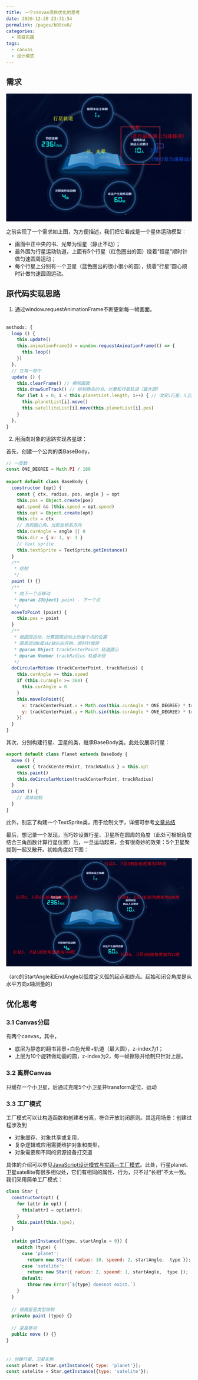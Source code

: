 ```yaml
---
title: 一个canvas项目优化的思考
date: 2020-12-20 23:31:54
permalink: /pages/b08ce8/
categories:
  - 项目实践
tags:
  - canvas
  - 设计模式
---
```


## 需求

<p align="center"><img src="./20210525001.jpg" alt="20210525001"></p>

之前实现了一个需求如上图，为方便描述，我们把它看成是一个星体运动模型：
- 画面中正中央的书、光晕为恒星（静止不动）；
- 最外围为行星运动轨道，上面有5个行星（红色圈出的圆）绕着“恒星”顺时针做匀速圆周运动；
- 每个行星上分别有一个卫星（蓝色圈出的很小很小的圆），绕着“行星”圆心顺时针做匀速圆周运动。

## 原代码实现思路

1. 通过window.requestAnimationFrame不断更新每一帧画面。

```js

methods: {
  loop () {
    this.update()
    this.animationFrameId = window.requestAnimationFrame(() => {
      this.loop()
    })
  },
  // 在每一帧中
  update () {
    this.clearFrame() // 擦除画面
    this.drawSunTrack() // 绘制静态的书、光晕和行星轨道（最大圆）
    for (let i = 0; i < this.planetList.length; i++) { // 改变5行星、5卫星的位置并绘制出来
      this.planetList[i].move()
      this.satelliteList[i].move(this.planetList[i].pos)
    }
  },
}
```

2. 用面向对象的思路实现各星球：

首先，创建一个公共的类BaseBody，

```js
// 一度数
const ONE_DEGREE = Math.PI / 180

export default class BaseBody {
  constructor (opt) {
    const { ctx, radius, pos, angle } = opt
    this.pos = Object.create(pos)
    opt.speed && (this.speed = opt.speed)
    this.opt = Object.create(opt)
    this.ctx = ctx
    // 当前圆心角、当前坐标系方向
    this.curAngle = angle || 0
    this.dir = { x: 1, y: 1 }
    // text sprite
    this.textSprite = TextSprite.getInstance()
  }
  /**
   * 绘制
   */
  paint () {}
  /**
   * 向下一个点移动
   * @param {Object} point - 下一个点
   */
  moveToPoint (point) {
    this.pos = point
  }
  /**
   * 做圆周运动，计算圆周运动上的每个点的位置
   * 圆周运动0度从x轴右向开始，顺时针旋转
   * @param Object trackCenterPoint 轨道圆心
   * @param Number trackRadius 轨道半径
   */
  doCircularMotion (trackCenterPoint, trackRadius) {
    this.curAngle += this.speed
    if (this.curAngle >= 360) {
      this.curAngle = 0
    }
    this.moveToPoint({
      x: trackCenterPoint.x + Math.cos(this.curAngle * ONE_DEGREE) * trackRadius,
      y: trackCenterPoint.y + Math.sin(this.curAngle * ONE_DEGREE) * trackRadius
    })
  }
}
```

其次，分别构建行星、卫星的类，继承BaseBody类。此处仅展示行星：

```js
export default class Planet extends BaseBody {
  move () {
    const { trackCenterPoint, trackRadius } = this.opt
    this.paint()
    this.doCircularMotion(trackCenterPoint, trackRadius)
  }
  paint () {
    // 具体绘制
  }
}
```

此外，别忘了构建一个TextSprite类，用于绘制文字，详细可参考[文章总结](/pages/1cfbaa/)

最后，想记录一个发现，当巧妙设置行星、卫星所在圆周的角度（此处可根据角度结合三角函数计算行星位置）后，一旦运动起来，会有很奇妙的效果：5个卫星聚拢到一起又散开。初始角度如下图：

<p align="center"><img src="./20210525002.jpg" alt="20210525002"></p>

（arc的StartAngle和EndAngle以弧度定义弧的起点和终点。起始和闭合角度是从水平方向x轴测量的）

## 优化思考

### 3.1 Canvas分层

有两个canvas，其中，
- 底层为静态的翻书背景+白色光晕+轨道（最大圆），z-index为1；
- 上层为10个旋转做动画的圆，z-index为2，每一帧擦除并绘制只针对上层。

### 3.2 离屏Canvas

只缓存一个小卫星，后通过克隆5个小卫星并transform定位、运动

### 3.3 工厂模式


工厂模式可以让构造函数和创建者分离，符合开放封闭原则。其适用场景：创建过程涉及到
- 对象缓存、对象共享或复用，
- 复杂逻辑或应用需要维护对象和类型，
- 对象需要和不同的资源设备打交道


具体的介绍可以参见[JavaScript设计模式与实践--工厂模式](https://juejin.cn/post/6844903653774458888)。此处，行星planet、卫星satellite有很多相似处，它们有相同的属性、行为，只不过“长相”不太一致。我们采用简单工厂模式：

```js
class Star {
  constructor(opt) {
    for (attr in opt) {
      this[attr] = opt[attr];
    }
    this.paint(this.type);
  }

  static getInstance({type, startAngle = 0}) {
    switch (type) {
      case 'planet':
        return new Star({ radius: 10, speend: 2, startAngle,  type });
      case 'satelite':
        return new Star({ radius: 2, speend: 1, startAngle,  type });
      default:
        throw new Error(`${type} doesnot exist.`)
    }
  }

  // 根据星星类型绘制
  private paint (type) {}

  // 星星移动
  public move () {}
}


// 创建行星、卫星实例
const planet = Star.getInstance({ type: 'planet'});
const satelite = Star.getInstance({type: 'satelite'});

```
